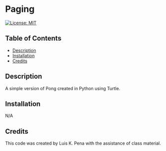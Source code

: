 # Paging
[![License: MIT](https://img.shields.io/badge/License-MIT-yellow.svg)](https://opensource.org/licenses/MIT)

## Table of Contents
- [Description](#description)
- [Installation](#installation)
- [Credits](#credits)

## Description
A simple version of Pong created in Python
using Turtle.

## Installation
N/A

## Credits
This code was created by Luis K. Pena with the assistance
of class material.
